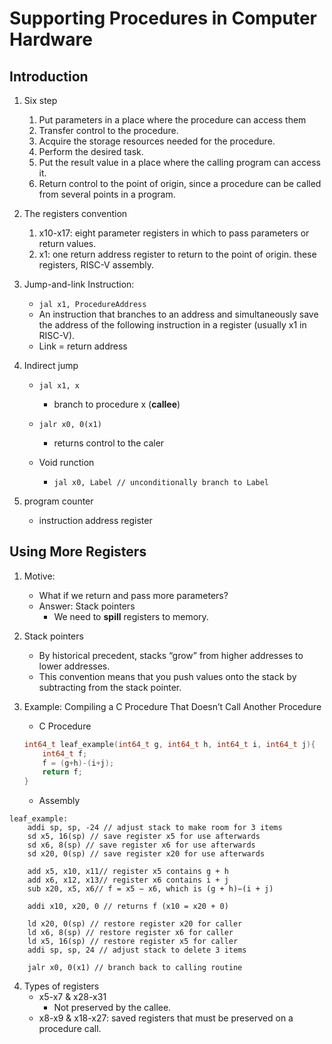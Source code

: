 # Supporting Procedures in Computer Hardware

## Introduction
1. Six step
    1. Put parameters in a place where the procedure can access them
    2. Transfer control to the procedure.
    3. Acquire the storage resources needed for the procedure.
    4. Perform the desired task.
    5. Put the result value in a place where the calling program can access it.
    6. Return control to the point of origin, since a procedure can be called from several points in a program.

2. The registers convention
    1. x10-x17: eight parameter registers in which to pass parameters or return values.
    2. x1: one return address register to return to the point of origin. these registers, RISC-V assembly.

3. Jump-and-link Instruction:
    - ```jal x1, ProcedureAddress```
    - An instruction that branches to an address and simultaneously save the address of the following instruction in a register (usually x1 in RISC-V).
    - Link = return address

4. Indirect jump
    - ```jal x1, x```
        - branch to procedure x (**callee**)
    - ```jalr x0, 0(x1)```
        - returns control to the caler

    - Void runction
        - ```jal x0, Label // unconditionally branch to Label```

5. program counter
    - instruction address register

## Using More Registers
1. Motive:
    - What if we return and pass more parameters?
    - Answer: Stack pointers
        - We need to **spill** registers to memory.
2. Stack pointers
    - By historical precedent, stacks “grow” from higher addresses to lower addresses.
    - This convention means that you push values onto
the stack by subtracting from the stack pointer.
    

3. Example: Compiling a C Procedure That Doesn’t Call
Another Procedure
    - C Procedure
    ~~~c++
    int64_t leaf_example(int64_t g, int64_t h, int64_t i, int64_t j){
        int64_t f;
        f = (g+h)-(i+j);
        return f;
    }
    ~~~
    - Assembly
```
leaf_example:
    addi sp, sp, -24 // adjust stack to make room for 3 items
    sd x5, 16(sp) // save register x5 for use afterwards
    sd x6, 8(sp) // save register x6 for use afterwards
    sd x20, 0(sp) // save register x20 for use afterwards

    add x5, x10, x11// register x5 contains g + h
    add x6, x12, x13// register x6 contains i + j
    sub x20, x5, x6// f = x5 − x6, which is (g + h)−(i + j) 

    addi x10, x20, 0 // returns f (x10 = x20 + 0)

    ld x20, 0(sp) // restore register x20 for caller
    ld x6, 8(sp) // restore register x6 for caller
    ld x5, 16(sp) // restore register x5 for caller
    addi sp, sp, 24 // adjust stack to delete 3 items

    jalr x0, 0(x1) // branch back to calling routine
```
4. Types of registers
    - x5-x7 & x28-x31
        - Not preserved by the callee.
    - x8-x9 & x18-x27: saved registers that must be preserved on a procedure call.